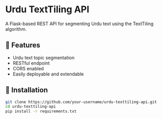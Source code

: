 # Urdu TextTiling API

A Flask-based REST API for segmenting Urdu text using the TextTiling algorithm.

## 🚀 Features

- Urdu text topic segmentation
- RESTful endpoint
- CORS enabled
- Easily deployable and extendable

## 🔧 Installation

```bash
git clone https://github.com/your-username/urdu-texttiling-api.git
cd urdu-texttiling-api
pip install -r requirements.txt

